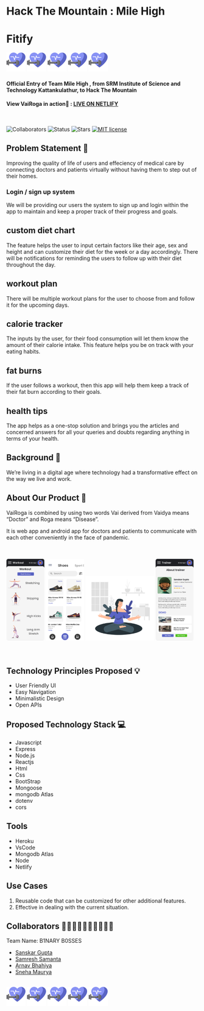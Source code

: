 

# Hack The Mountain : Mile High
# Fitify <br>
<img src="./frontend/src/images/dumbbell.png" width=50,>
<img src="./frontend/src/images/dumbbell.png" width=50, padding:2>
<img src="./frontend/src/images/dumbbell.png" width=50, padding:2>
<img src="./frontend/src/images/dumbbell.png" width=50, padding:2>
<img src="./frontend/src/images/dumbbell.png" width=50, padding:2>


#### Official Entry of Team Mile High , from SRM Institute of Science and Technology Kattankulathur, to Hack The Mountain

#### View VaiRoga in action🚀 : [LIVE ON NETLIFY](https://0fitify0.netlify.app/)

<br>

![Collaborators](https://img.shields.io/badge/collaborators-4-blue)
![Status](https://img.shields.io/badge/status-under_development-blue)
![Stars](https://img.shields.io/github/stars/abhinavmaharana/Hack36-The-Unacceptable)
[![MIT license](https://img.shields.io/badge/License-MIT-blue.svg)](https://lbesson.mit-license.org/)




## Problem Statement 🚧
Improving the quality of life of users and effeciency of medical care by connecting doctors and patients virtually without having them to step out of their homes.

<h3>Login / sign up system</h2>

We will be providing our users the system to sign up and login within the app to maintain and keep a proper track of their progress and goals.

<h2>custom diet chart</h2>

The feature helps the user to input certain factors like their age, sex and height and can customize their diet for the week or a day accordingly. 
There will be notifications for reminding the users to follow up with their diet throughout the day.


<h2>workout plan</h2>

There will be multiple workout plans for the user to choose from and follow it for the upcoming days.

<h2>calorie tracker</h2>

The inputs by the user, for their food consumption will let them know the amount of their calorie intake. This feature helps you be on track with your eating habits.

<h2>fat burns</h2>

If the user follows a workout, then this app will help them keep a track of their fat burn according to their goals.

<h2>health tips</h2>

The app helps as a one-stop solution and brings you the articles and concerned answers for all your queries and doubts regarding anything in terms of your health.

## Background 📖

We’re living in a digital age where technology had a transformative effect on the way we live and work.

## About Our Product 🔧

VaiRoga is combined by using two words Vai derived from Vaidya means “Doctor” and Roga means “Disease”.

It is web app and android app for doctors and patients to communicate with each other conveniently in the face of pandemic.
<br>
<br>
<br>



<img src="./frontend/src/images/workoutstraightplan.png" width=100>
<img src="./frontend/src/images/ecommerceshop.png" width=100>
<img src="./frontend/src/image/../images/medition/Meditation.png" width=180> 
<img src="./frontend/src/images/trainerSelection.png" width=100>
<br>
<br>
<br>

## Technology Principles Proposed 💡

- User Friendly UI
- Easy Navigation 
- Minimalistic Design
- Open APIs

## Proposed Technology Stack 💻

- Javascript 
- Express
- Node.js
- Reactjs
- Html
- Css
- BootStrap
- Mongoose
- mongodb Atlas
- dotenv
- cors

  

## Tools 

- Heroku
- VsCode
- Mongodb Atlas
- Node 
- Netlify

## Use Cases

1. Reusable code that can be customized for other additional features.
2. Effective in dealing with the current situation.

## Collaborators 👩🏻‍🤝‍🧑🏻👨🏻‍🤝‍👨🏻

Team Name: B1NARY B0SSES

- [Sanskar Gupta](https://github.com/sanskar0901)
- [Samresh Samanta](https://github.com/nectro/)
- [Arnav Bhahiya](https://github.com/arnavsharma2001)
- [Sneha Maurya](https://github.com/sneha1012)

<br>
<img src="./frontend/src/images/dumbbell.png" width=50,>
<img src="./frontend/src/images/dumbbell.png" width=50, padding:2>
<img src="./frontend/src/images/dumbbell.png" width=50, padding:2>
<img src="./frontend/src/images/dumbbell.png" width=50, padding:2>
<img src="./frontend/src/images/dumbbell.png" width=50, padding:2>

